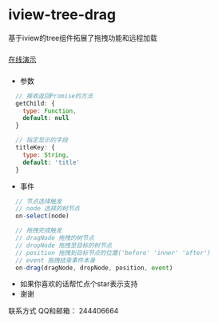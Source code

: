# iview-tree-drag
基于iview的tree组件拓展了拖拽功能和远程加载

###
[在线演示](https://flywor.github.io/iview-tree-drag/dist/index.html " 在线演示")

###
* 参数
```javascript
  // 接收返回Promise的方法
  getChild: {
    type: Function,
    default: null
  }
```
```javascript
  // 指定显示的字段
  titleKey: {
    type: String,
    default: 'title'
  }
```

* 事件
```javascript
  // 节点选择触发
  // node 选择的树节点
  on-select(node)
```
```javascript
  // 拖拽完成触发
  // dragNode 拖拽的树节点
  // dropNode 拖拽至目标的树节点
  // position 拖拽到目标节点的位置('before' 'inner' 'after')
  // event 拖拽结束事件本身
  on-drag(dragNode, dropNode, position, event)
```

* 如果你喜欢的话帮忙点个star表示支持
* 谢谢

联系方式
QQ和邮箱： 244406664
